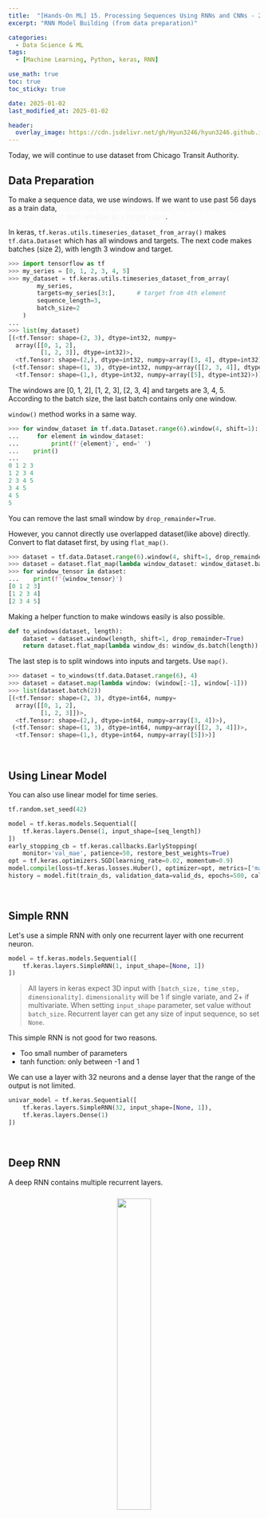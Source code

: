```yaml
---
title:  "[Hands-On ML] 15. Processing Sequences Using RNNs and CNNs - 2"
excerpt: "RNN Model Building (from data preparation)"

categories:
  - Data Science & ML
tags:
  - [Machine Learning, Python, keras, RNN]

use_math: true
toc: true
toc_sticky: true

date: 2025-01-02
last_modified_at: 2025-01-02

header:
  overlay_image: https://cdn.jsdelivr.net/gh/Hyun3246/hyun3246.github.io@master/image/overlay image/Hands-on ML.png
---
```

Today, we will continue to use dataset from Chicago Transit Authority.

## Data Preparation
To make a sequence data, we use windows. If we want to use past 56 days as a train data, <span style="color:#F5F5F7">use 56 days-length window to split the past data, and use the next value of each window as a target value</span>.

In keras, `tf.keras.utils.timeseries_dataset_from_array()` makes `tf.data.Dataset` which has all windows and targets. The next code makes batches (size 2), with length 3 window and target.

```python
>>> import tensorflow as tf
>>> my_series = [0, 1, 2, 3, 4, 5]
>>> my_dataset = tf.keras.utils.timeseries_dataset_from_array(
        my_series,
        targets=my_series[3:],      # target from 4th element
        sequence_length=3,
        batch_size=2
    )
...
>>> list(my_dataset)
[(<tf.Tensor: shape=(2, 3), dtype=int32, numpy=
  array([[0, 1, 2],
         [1, 2, 3]], dtype=int32)>,
  <tf.Tensor: shape=(2,), dtype=int32, numpy=array([3, 4], dtype=int32)>),
 (<tf.Tensor: shape=(1, 3), dtype=int32, numpy=array([[2, 3, 4]], dtype=int32)>,
  <tf.Tensor: shape=(1,), dtype=int32, numpy=array([5], dtype=int32)>)]
```

The windows are [0, 1, 2], [1, 2, 3], [2, 3, 4] and targets are 3, 4, 5. According to the batch size, the last batch contains only one window.

`window()` method works in a same way.

```python
>>> for window_dataset in tf.data.Dataset.range(6).window(4, shift=1):
...     for element in window_dataset:
...         print(f'{element}', end=' ')
...    print()
...
0 1 2 3 
1 2 3 4 
2 3 4 5 
3 4 5 
4 5 
5 
```

You can remove the last small window by `drop_remainder=True`.

However, you cannot directly use overlapped dataset(like above) directly. Convert to flat dataset first, by using `flat_map()`.

```python
>>> dataset = tf.data.Dataset.range(6).window(4, shift=1, drop_remainder=True)
>>> dataset = dataset.flat_map(lambda window_dataset: window_dataset.batch(4))
>>> for window_tensor in dataset:
...    print(f'{window_tensor}')
[0 1 2 3]
[1 2 3 4]
[2 3 4 5]
```

Making a helper function to make windows easily is also possible.

```python
def to_windows(dataset, length):
    dataset = dataset.window(length, shift=1, drop_remainder=True)
    return dataset.flat_map(lambda window_ds: window_ds.batch(length))
```

The last step is to split windows into inputs and targets. Use `map()`.

```python
>>> dataset = to_windows(tf.data.Dataset.range(6), 4)
>>> dataset = dataset.map(lambda window: (window[:-1], window[-1]))
>>> list(dataset.batch(2))
[(<tf.Tensor: shape=(2, 3), dtype=int64, numpy=
  array([[0, 1, 2],
         [1, 2, 3]])>,
  <tf.Tensor: shape=(2,), dtype=int64, numpy=array([3, 4])>),
 (<tf.Tensor: shape=(1, 3), dtype=int64, numpy=array([[2, 3, 4]])>,
  <tf.Tensor: shape=(1,), dtype=int64, numpy=array([5])>)]
```

<br/>

## Using Linear Model
You can also use linear model for time series.

```python
tf.random.set_seed(42)

model = tf.keras.models.Sequential([
    tf.keras.layers.Dense(1, input_shape=[seq_length])
])
early_stopping_cb = tf.keras.callbacks.EarlyStopping(
    monitor='val_mae', patience=50, restore_best_weights=True)
opt = tf.keras.optimizers.SGD(learning_rate=0.02, momentum=0.9)
model.compile(loss=tf.keras.losses.Huber(), optimizer=opt, metrics=['mae'])
history = model.fit(train_ds, validation_data=valid_ds, epochs=500, callbacks=[early_stopping_cb])
```
<br/>

## Simple RNN
Let's use a simple RNN with only one recurrent layer with one recurrent neuron.

```python
model = tf.keras.models.Sequential([
    tf.keras.layers.SimpleRNN(1, input_shape=[None, 1])
])
```

> All layers in keras expect 3D input with `[batch_size, time_step, dimensionality]`. `dimensionality` will be 1 if single variate, and 2+ if multivariate. When setting `input_shape` parameter, set value without `batch_size`. Recurrent layer can get any size of input sequence, so set `None`.

This simple RNN is not good for two reasons.

- Too small number of parameters
- tanh function: only between -1 and 1

We can use a layer with 32 neurons and a dense layer that the range of the output is not limited.

```python
univar_model = tf.keras.Sequential([
    tf.keras.layers.SimpleRNN(32, input_shape=[None, 1]),
    tf.keras.layers.Dense(1)
])
```

<br/>

## Deep RNN
A deep RNN contains multiple recurrent layers.
<br/>
<figure style="display:block; text-align:center;">
  <img src="https://cdn.jsdelivr.net/gh/Hyun3246/hyun3246.github.io@master/image/Hands-On ML/deep RNN.png"
       style="width: 40%; height: auto; margin:10px">
  <figcaption style="text-align:center; font-size:14px; color:#808080">
    Left one is a structure of deep RNN. Right one is a structure unrolled through timestep.
  </figcaption>
</figure>
<br/>

```python
deep_model = tf.keras.Sequential([
    tf.keras.layers.SimpleRNN(32, return_sequences=True, input_shape=[None, 1]),
    tf.keras.layers.SimpleRNN(32, return_sequences=True),
    tf.keras.layers.SimpleRNN(32),
    tf.keras.layers.Dense(1)
])
```

<br/>

## Multivariate Time Series
When handling multivariate time series, there are no big difference. Just make a dataset with two variable, and correctly set `input_shape` of NN.

For codes, check Go for Codes. It uses 5 variables(bus, rail, day type(3 types)) to predict the number of next day rail passengers.

If you want to predict two types of values (e.g. rail & bus passengers), just change target when making a dataset and add a neuron to the last dense layer.

<br/>

## Predicting multiple time steps ahead
There are two ways to predict multiple time steps ahead (e.g. # of passengers for next 14 days).

First method is to <span style="color:#F5F5F7">use the predicted value as a real value</span>. By repeating this, you can get the sequence of values.

```python
# Method 1
import numpy as np

X = rail_valid.to_numpy()[np.newaxis, :seq_length, np.newaxis]
for step_ahead in range(14):
    y_pred_one = univar_model.predict(X)    # predict the next day
    X = np.concatenate([X, y_pred_one.reshape(1, 1, 1)], axis=1)    # predict value is becoming a real value
```

The second method is to make RNN that predicts next 14 days at once.

```python
# Method 2
def split_inputs_and_targets(mulvar_series, ahead=14, target_col=1):
    return mulvar_series[:, :-ahead], mulvar_series[:, :-ahead, target_col]

ahead_train_ds = tf.keras.utils.timeseries_dataset_from_array(
    mulvar_train.to_numpy(),
    targets=None,
    sequence_length=seq_length+14,      # next 14 days
    batch_size=32,
    shuffle=True,
    seed=42
).map(split_inputs_and_targets)

ahead_valid_ds = tf.keras.utils.timeseries_dataset_from_array(
    mulvar_valid.to_numpy(),
    targets=None,
    sequence_length=seq_length+14,
    batch_size=32
).map(split_inputs_and_targets)

ahead_model = tf.keras.Sequential([
    tf.keras.layers.SimpleRNN(32, input_shape=[None, 5]),
    tf.keras.layers.Dense(14)           # 14 output units
])
```

You can improve performance by using sequence-to-sequence model.

<br/>

## Sequence-to-Sequence model
The model above predict 14 values only in the last time step (Sequence-to-Vector). To improve the performance you can use a <span style="color:#F5F5F7">sequence-to-sequence model that predict 14 values for every time steps</span>.

The dataset for this model should have sequences of window for input and window for output. To get this, use `window()` method twice. The next code will make sequences of 4 windows with length 3.

```python
>>> my_series = tf.data.Dataset.range(7)
>>> dataset = to_windows(to_windows(my_series, 3), 4)
>>> list(dataset)
[<tf.Tensor: shape=(4, 3), dtype=int64, numpy=
 array([[0, 1, 2],
        [1, 2, 3],
        [2, 3, 4],
        [3, 4, 5]])>,
 <tf.Tensor: shape=(4, 3), dtype=int64, numpy=
 array([[1, 2, 3],
        [2, 3, 4],
        [3, 4, 5],
        [4, 5, 6]])>]
```

After this, use `map()` to split input and target.

```python
>>> dataset = dataset.map(lambda S: (S[:, 0], S[:, 1:]))
>>> list(dataset)
[(<tf.Tensor: shape=(4,), dtype=int64, numpy=array([0, 1, 2, 3])>,
  <tf.Tensor: shape=(4, 2), dtype=int64, numpy=
  array([[1, 2],
         [2, 3],
         [3, 4],
         [4, 5]])>),
 (<tf.Tensor: shape=(4,), dtype=int64, numpy=array([1, 2, 3, 4])>,
  <tf.Tensor: shape=(4, 2), dtype=int64, numpy=
  array([[2, 3],
         [3, 4],
         [4, 5],
         [5, 6]])>)]
```

For example, for input [0, 1, 2, 3], target is [[1, 2], [2, 3], [3, 4],[4, 5]].

Sequence-to-sequence model is similar to the previous model. Just set `return_sequences=True`.

```python
seq2seq_model = tf.keras.Sequential([
    tf.keras.layers.SimpleRNN(32, input_shape=[None, 5], return_sequences=True),
    tf.keras.layers.Dense(1)
])
```

<br/>

[Go for Codes](https://github.com/Hyun3246/Code-Warehouse/blob/c90fb765d5a8ec70acb2c05a69ff52242414e636/Hands-On%20ML/Chapter%202/Predict_California_Housing_Price.ipynb)


<br/>
<br/>

*별도의 출처 표시가 있는 이미지를 제외한 모든 이미지는 강의자료에서 발췌하였음을 밝힙니다.*